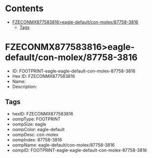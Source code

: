 



Contents
========

* [FZECONMX877583816>eagle-default/con-molex/87758-3816](#fzeconmx877583816eagle-defaultcon-molex87758-3816)
	* [Tags](#tags)

# FZECONMX877583816>eagle-default/con-molex/87758-3816

- ID: FOOTPRINT-eagle-eagle-default-con-molex-87758-3816
- Hex ID: FZECONMX877583816
- Name: 
- Description: 

## Tags

- hexID: FZECONMX877583816
- oompType: FOOTPRINT
- oompSize: eagle
- oompColor: eagle-default
- oompDesc: con-molex
- oompIndex: 87758-3816
- oompName: eagle-default/con-molex/87758-3816
- oompID: FOOTPRINT-eagle-eagle-default-con-molex-87758-3816
